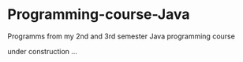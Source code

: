 # Programming-course-Java
Programms from my 2nd and 3rd semester Java programming course

under construction ... 
